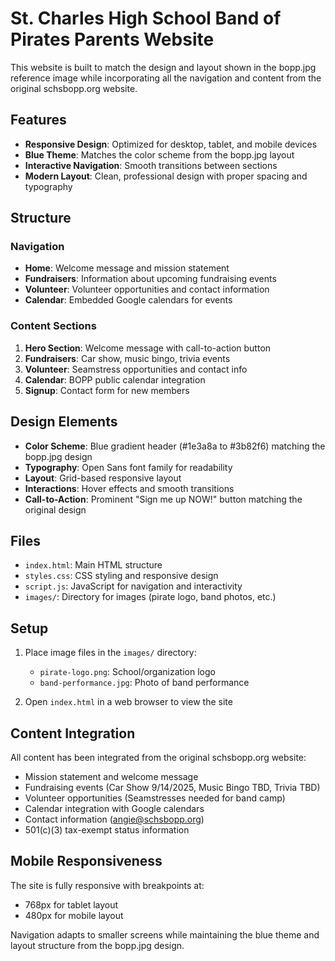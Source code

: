 # St. Charles High School Band of Pirates Parents Website

This website is built to match the design and layout shown in the bopp.jpg reference image while incorporating all the navigation and content from the original schsbopp.org website.

## Features

- **Responsive Design**: Optimized for desktop, tablet, and mobile devices
- **Blue Theme**: Matches the color scheme from the bopp.jpg layout
- **Interactive Navigation**: Smooth transitions between sections
- **Modern Layout**: Clean, professional design with proper spacing and typography

## Structure

### Navigation
- **Home**: Welcome message and mission statement
- **Fundraisers**: Information about upcoming fundraising events
- **Volunteer**: Volunteer opportunities and contact information  
- **Calendar**: Embedded Google calendars for events

### Content Sections
1. **Hero Section**: Welcome message with call-to-action button
2. **Fundraisers**: Car show, music bingo, trivia events
3. **Volunteer**: Seamstress opportunities and contact info
4. **Calendar**: BOPP public calendar integration
5. **Signup**: Contact form for new members

## Design Elements

- **Color Scheme**: Blue gradient header (#1e3a8a to #3b82f6) matching the bopp.jpg design
- **Typography**: Open Sans font family for readability
- **Layout**: Grid-based responsive layout
- **Interactions**: Hover effects and smooth transitions
- **Call-to-Action**: Prominent "Sign me up NOW!" button matching the original design

## Files

- `index.html`: Main HTML structure
- `styles.css`: CSS styling and responsive design
- `script.js`: JavaScript for navigation and interactivity
- `images/`: Directory for images (pirate logo, band photos, etc.)

## Setup

1. Place image files in the `images/` directory:
   - `pirate-logo.png`: School/organization logo
   - `band-performance.jpg`: Photo of band performance

2. Open `index.html` in a web browser to view the site

## Content Integration

All content has been integrated from the original schsbopp.org website:

- Mission statement and welcome message
- Fundraising events (Car Show 9/14/2025, Music Bingo TBD, Trivia TBD)
- Volunteer opportunities (Seamstresses needed for band camp)
- Calendar integration with Google calendars
- Contact information (angie@schsbopp.org)
- 501(c)(3) tax-exempt status information

## Mobile Responsiveness

The site is fully responsive with breakpoints at:
- 768px for tablet layout
- 480px for mobile layout

Navigation adapts to smaller screens while maintaining the blue theme and layout structure from the bopp.jpg design.
